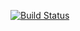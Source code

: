 [![Build Status](https://travis-ci.org/wykurz/profiler.svg?branch=master)](https://travis-ci.org/wykurz/profiler)

